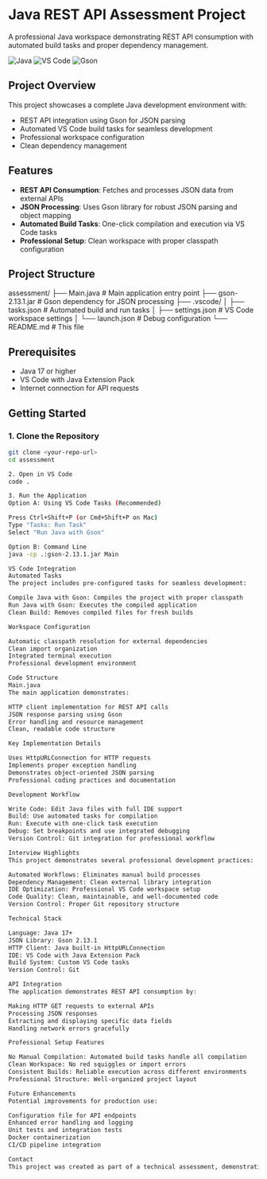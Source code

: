 # Java REST API Assessment Project

A professional Java workspace demonstrating REST API consumption with automated build tasks and proper dependency management.

![Java](https://img.shields.io/badge/Java-17+-orange.svg)
![VS Code](https://img.shields.io/badge/VS%20Code-Workspace-blue.svg)
![Gson](https://img.shields.io/badge/Gson-2.13.1-green.svg)

## Project Overview

This project showcases a complete Java development environment with:
- REST API integration using Gson for JSON parsing
- Automated VS Code build tasks for seamless development
- Professional workspace configuration
- Clean dependency management

## Features

- **REST API Consumption**: Fetches and processes JSON data from external APIs
- **JSON Processing**: Uses Gson library for robust JSON parsing and object mapping
- **Automated Build Tasks**: One-click compilation and execution via VS Code tasks
- **Professional Setup**: Clean workspace with proper classpath configuration

## Project Structure
assessment/
├── Main.java                 # Main application entry point
├── gson-2.13.1.jar          # Gson dependency for JSON processing
├── .vscode/
│   ├── tasks.json           # Automated build and run tasks
│   ├── settings.json        # VS Code workspace settings
│   └── launch.json          # Debug configuration
└── README.md                # This file

## Prerequisites

- Java 17 or higher
- VS Code with Java Extension Pack
- Internet connection for API requests

## Getting Started

### 1. Clone the Repository
```bash
git clone <your-repo-url>
cd assessment

2. Open in VS Code
code .

3. Run the Application
Option A: Using VS Code Tasks (Recommended)

Press Ctrl+Shift+P (or Cmd+Shift+P on Mac)
Type "Tasks: Run Task"
Select "Run Java with Gson"

Option B: Command Line
java -cp .:gson-2.13.1.jar Main

VS Code Integration
Automated Tasks
The project includes pre-configured tasks for seamless development:

Compile Java with Gson: Compiles the project with proper classpath
Run Java with Gson: Executes the compiled application
Clean Build: Removes compiled files for fresh builds

Workspace Configuration

Automatic classpath resolution for external dependencies
Clean import organization
Integrated terminal execution
Professional development environment

Code Structure
Main.java
The main application demonstrates:

HTTP client implementation for REST API calls
JSON response parsing using Gson
Error handling and resource management
Clean, readable code structure

Key Implementation Details

Uses HttpURLConnection for HTTP requests
Implements proper exception handling
Demonstrates object-oriented JSON parsing
Professional coding practices and documentation

Development Workflow

Write Code: Edit Java files with full IDE support
Build: Use automated tasks for compilation
Run: Execute with one-click task execution
Debug: Set breakpoints and use integrated debugging
Version Control: Git integration for professional workflow

Interview Highlights
This project demonstrates several professional development practices:

Automated Workflows: Eliminates manual build processes
Dependency Management: Clean external library integration
IDE Optimization: Professional VS Code workspace setup
Code Quality: Clean, maintainable, and well-documented code
Version Control: Proper Git repository structure

Technical Stack

Language: Java 17+
JSON Library: Gson 2.13.1
HTTP Client: Java built-in HttpURLConnection
IDE: VS Code with Java Extension Pack
Build System: Custom VS Code tasks
Version Control: Git

API Integration
The application demonstrates REST API consumption by:

Making HTTP GET requests to external APIs
Processing JSON responses
Extracting and displaying specific data fields
Handling network errors gracefully

Professional Setup Features

No Manual Compilation: Automated build tasks handle all compilation
Clean Workspace: No red squiggles or import errors
Consistent Builds: Reliable execution across different environments
Professional Structure: Well-organized project layout

Future Enhancements
Potential improvements for production use:

Configuration file for API endpoints
Enhanced error handling and logging
Unit tests and integration tests
Docker containerization
CI/CD pipeline integration

Contact
This project was created as part of a technical assessment, demonstrating professional Java development practices and modern IDE workflow optimization.